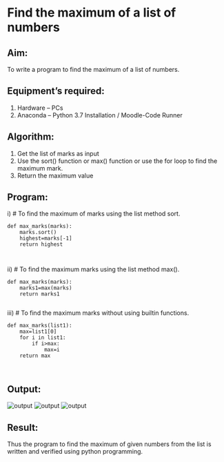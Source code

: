 # Find the maximum of a list of numbers
## Aim:
To write a program to find the maximum of a list of numbers.
## Equipment’s required:
1.	Hardware – PCs
2.	Anaconda – Python 3.7 Installation / Moodle-Code Runner
## Algorithm:
1.	Get the list of marks as input
2.	Use the sort() function or max() function or use the for loop to find the maximum mark.
3.	Return the maximum value
## Program:

i)	# To find the maximum of marks using the list method sort.
```
def max_marks(marks):
    marks.sort()
    highest=marks[-1]
    return highest



```

ii)	# To find the maximum marks using the list method max().
```
def max_marks(marks):
    marks1=max(marks)
    return marks1


```

iii) # To find the maximum marks without using builtin functions.
```
def max_marks(list1):
    max=list1[0]
    for i in list1:
        if i>max:
            max=i
    return max
            


``````

## Output:
![output](/FindMaximum/out-1%20(1).png) 
![output](/FindMaximum/out-1%20(2).png) 
![output](/FindMaximum/out-1%20(3).png) 


## Result:
Thus the program to find the maximum of given numbers from the list is written and verified using python programming.